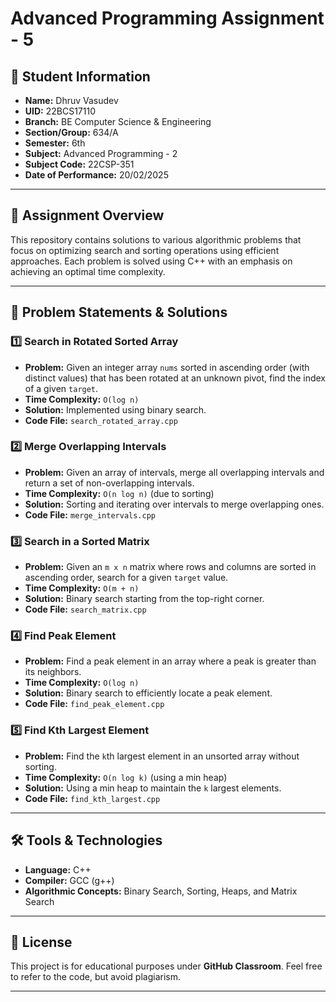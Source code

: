 # Advanced Programming Assignment - 5  

## 📌 Student Information  
- **Name:** Dhruv Vasudev  
- **UID:** 22BCS17110  
- **Branch:** BE Computer Science & Engineering  
- **Section/Group:** 634/A  
- **Semester:** 6th  
- **Subject:** Advanced Programming - 2  
- **Subject Code:** 22CSP-351  
- **Date of Performance:** 20/02/2025  

---

## 🚀 Assignment Overview  
This repository contains solutions to various algorithmic problems that focus on optimizing search and sorting operations using efficient approaches. Each problem is solved using C++ with an emphasis on achieving an optimal time complexity.  

---

## 📂 Problem Statements & Solutions  

### 1️⃣ **Search in Rotated Sorted Array**  
- **Problem:** Given an integer array `nums` sorted in ascending order (with distinct values) that has been rotated at an unknown pivot, find the index of a given `target`. 
- **Time Complexity:** `O(log n)`  
- **Solution:** Implemented using binary search.  
- **Code File:** `search_rotated_array.cpp`  

### 2️⃣ **Merge Overlapping Intervals**  
- **Problem:** Given an array of intervals, merge all overlapping intervals and return a set of non-overlapping intervals.  
- **Time Complexity:** `O(n log n)` (due to sorting)  
- **Solution:** Sorting and iterating over intervals to merge overlapping ones.  
- **Code File:** `merge_intervals.cpp`  

### 3️⃣ **Search in a Sorted Matrix**  
- **Problem:** Given an `m x n` matrix where rows and columns are sorted in ascending order, search for a given `target` value.  
- **Time Complexity:** `O(m + n)`  
- **Solution:** Binary search starting from the top-right corner.  
- **Code File:** `search_matrix.cpp`  

### 4️⃣ **Find Peak Element**  
- **Problem:** Find a peak element in an array where a peak is greater than its neighbors.  
- **Time Complexity:** `O(log n)`  
- **Solution:** Binary search to efficiently locate a peak element.  
- **Code File:** `find_peak_element.cpp`  

### 5️⃣ **Find Kth Largest Element**  
- **Problem:** Find the `k`th largest element in an unsorted array without sorting.  
- **Time Complexity:** `O(n log k)` (using a min heap)  
- **Solution:** Using a min heap to maintain the `k` largest elements.  
- **Code File:** `find_kth_largest.cpp`  
---

## 🛠️ Tools & Technologies  
- **Language:** C++  
- **Compiler:** GCC (g++)  
- **Algorithmic Concepts:** Binary Search, Sorting, Heaps, and Matrix Search  

---

## 📜 License  
This project is for educational purposes under **GitHub Classroom**. Feel free to refer to the code, but avoid plagiarism.  

---
